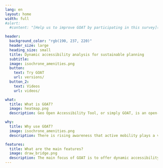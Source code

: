 ```yaml
---
lang: en
layout: home
width: full
#alert:
  #content: "[Help us to improve GOAT by participating in this survey](https://www.umfrage.sv.bgu.tum.de/index.php/837925?lang=en)"

header:
  background_color: "rgb(190, 237, 220)"
  header_size: large
  heading_size: small
  title: Dynamic accessibility analysis for sustainable planning
  subtitle:
  image: isochrone_amenities.png
  button:
    text: Try GOAT
    url: versions/
  button_2:
    text: Videos
    url: videos/

what:
  title: What is GOAT?
  image: heatmap.png
  description: Geo Open Accessibility Tool, or simply GOAT, is an open-source web tool that is interactive, flexible, and practical for accessibility planning. Currently under development at the [Chair for Urban Structure and Transport Planning at TUM](https://www.bgu.tum.de/sv/startseite/), GOAT is capable of modeling walking and cycling accessibility. Frequent enhancements are made to improve its performance and add additional functionality. You can test different versions of GOAT [here](/versions).

why:
  title: Why use GOAT?
  image: isochrone_amenities.png
  description: There is rising awareness that active mobility plays a vital role in urban transport systems. However, to date there are few planning instruments that are focusing on walking and cycling. GOAT as an accessibility tool is therefore designed to model walking/cycling accessibility and serve as a suitable instrument for easier, better, and more open transport and urban planning.

features:
  title: What are the main features?
  image: draw_bridge.png
  description: The main focus of GOAT is to offer dynamic accessibility analysis at the street,neighborhood, and district level. With GOAT, you can calculate different accessibility indicators such as isochrones and gravity-based heatmaps. What is special about GOAT is that you can develop your own case scenarios. For instance, you can model the effects of a new bridge or new housing development on accessibility. You can view GOAT in action in the videos [here](/videos).
---
```

